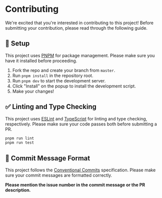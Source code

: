 # Contributing

We're excited that you're interested in contributing to this project! Before submitting your contribution, please read through the following guide.

## 🔧 Setup

This project uses [PNPM](https://pnpm.js.org/) for package management. Please make sure you have it installed before proceeding.

1. Fork the repo and create your branch from `master`.
2. Run `pnpm install` in the repository root.
3. Run `pnpm dev` to start the development server.
4. Click "Install" on the popup to install the development script.
5. Make your changes!

## ✅ Linting and Type Checking

This project uses [ESLint](https://eslint.org/) and [TypeScript](https://www.typescriptlang.org/) for linting and type checking, respectively. Please make sure your code passes both before submitting a PR.

```bash
pnpm run lint
pnpm run test
```

## 📝 Commit Message Format

This project follows the [Conventional Commits](https://www.conventionalcommits.org/) specification. Please make sure your commit messages are formatted correctly.

**Please mention the issue number in the commit message or the PR description.**
